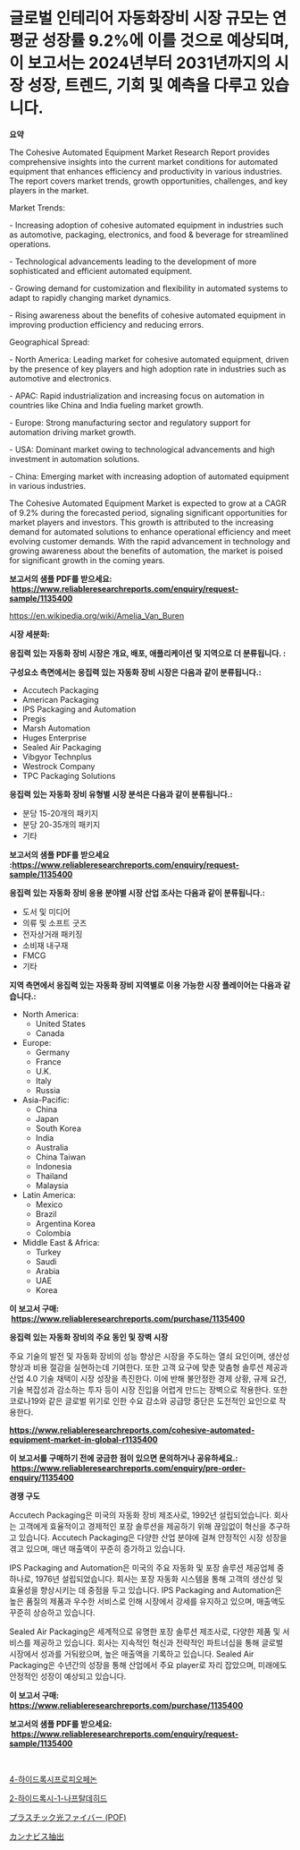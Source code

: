 <p><h1>글로벌 인테리어 자동화장비 시장 규모는 연평균 성장률 9.2%에 이를 것으로 예상되며, 이 보고서는 2024년부터 2031년까지의 시장 성장, 트렌드, 기회 및 예측을 다루고 있습니다.</h1></p><p><strong>요약</strong></p>
<p><p>The Cohesive Automated Equipment Market Research Report provides comprehensive insights into the current market conditions for automated equipment that enhances efficiency and productivity in various industries. The report covers market trends, growth opportunities, challenges, and key players in the market.</p><p>Market Trends:</p><p>- Increasing adoption of cohesive automated equipment in industries such as automotive, packaging, electronics, and food & beverage for streamlined operations.</p><p>- Technological advancements leading to the development of more sophisticated and efficient automated equipment.</p><p>- Growing demand for customization and flexibility in automated systems to adapt to rapidly changing market dynamics.</p><p>- Rising awareness about the benefits of cohesive automated equipment in improving production efficiency and reducing errors.</p><p>Geographical Spread:</p><p>- North America: Leading market for cohesive automated equipment, driven by the presence of key players and high adoption rate in industries such as automotive and electronics.</p><p>- APAC: Rapid industrialization and increasing focus on automation in countries like China and India fueling market growth.</p><p>- Europe: Strong manufacturing sector and regulatory support for automation driving market growth.</p><p>- USA: Dominant market owing to technological advancements and high investment in automation solutions.</p><p>- China: Emerging market with increasing adoption of automated equipment in various industries.</p><p>The Cohesive Automated Equipment Market is expected to grow at a CAGR of 9.2% during the forecasted period, signaling significant opportunities for market players and investors. This growth is attributed to the increasing demand for automated solutions to enhance operational efficiency and meet evolving customer demands. With the rapid advancement in technology and growing awareness about the benefits of automation, the market is poised for significant growth in the coming years.</p></p>
<p><strong>보고서의 샘플 PDF를 받으세요: &nbsp;<a href="https://www.reliableresearchreports.com/enquiry/request-sample/1135400">https://www.reliableresearchreports.com/enquiry/request-sample/1135400</a></strong></p>
<p><a href="https://en.wikipedia.org/wiki/Amelia_Van_Buren">https://en.wikipedia.org/wiki/Amelia_Van_Buren</a></p>
<p><strong>시장 세분화:</strong></p>
<p><strong> 응집력 있는 자동화 장비 시장은 개요, 배포, 애플리케이션 및 지역으로 더 분류됩니다. :</strong></p>
<p><strong>구성요소 측면에서는 응집력 있는 자동화 장비 시장은 다음과 같이 분류됩니다.:</strong></p>
<p><ul><li>Accutech Packaging</li><li>American Packaging</li><li>IPS Packaging and Automation</li><li>Pregis</li><li>Marsh Automation</li><li>Huges Enterprise</li><li>Sealed Air Packaging</li><li>Vibgyor Technplus</li><li>Westrock Company</li><li>TPC Packaging Solutions</li></ul></p>
<p><strong> 응집력 있는 자동화 장비 유형별 시장 분석은 다음과 같이 분류됩니다.:</strong></p>
<p><ul><li>분당 15-20개의 패키지</li><li>분당 20-35개의 패키지</li><li>기타</li></ul></p>
<p><strong>보고서의 샘플 PDF를 받으세요 :<a href="https://www.reliableresearchreports.com/enquiry/request-sample/1135400">https://www.reliableresearchreports.com/enquiry/request-sample/1135400</a></strong></p>
<p><strong> 응집력 있는 자동화 장비 응용 분야별 시장 산업 조사는 다음과 같이 분류됩니다.:</strong></p>
<p><ul><li>도서 및 미디어</li><li>의류 및 소프트 굿즈</li><li>전자상거래 패키징</li><li>소비재 내구재</li><li>FMCG</li><li>기타</li></ul></p>
<p><strong>지역 측면에서 응집력 있는 자동화 장비 지역별로 이용 가능한 시장 플레이어는 다음과 같습니다.:</strong></p>
<p><ul>
    <li>
        North America:
        <ul>
            <li>United States</li>
            <li>Canada</li>
        </ul>
    </li>
    <li>
        Europe:
        <ul>
            <li>Germany</li>
            <li>France</li>
            <li>U.K.</li>
            <li>Italy</li>
            <li>Russia</li>
        </ul>
    </li>
    <li>
        Asia-Pacific:
        <ul>
            <li>China</li>
            <li>Japan</li>
            <li>South Korea</li>
            <li>India</li>
            <li>Australia</li>
            <li>China Taiwan</li>
            <li>Indonesia</li>
            <li>Thailand</li>
            <li>Malaysia</li>
        </ul>
    </li>
    <li>
        Latin America:
        <ul>
            <li>Mexico</li>
            <li>Brazil</li>
            <li>Argentina Korea</li>
            <li>Colombia</li>
        </ul>
    </li>
    <li>
        Middle East & Africa:
        <ul>
            <li>Turkey</li>
            <li>Saudi</li>
            <li>Arabia</li>
            <li>UAE</li>
            <li>Korea</li>
        </ul>
    </li>
    </ul></p>
<p><strong>이 보고서 구매: &nbsp;<a href="https://www.reliableresearchreports.com/purchase/1135400">https://www.reliableresearchreports.com/purchase/1135400</a></strong></p>
<p><strong>응집력 있는 자동화 장비의 주요 동인 및 장벽 시장</strong></p>
<p><p>주요 기술의 발전 및 자동화 장비의 성능 향상은 시장을 주도하는 열쇠 요인이며, 생산성 향상과 비용 절감을 실현하는데 기여한다. 또한 고객 요구에 맞춘 맞춤형 솔루션 제공과 산업 4.0 기술 채택이 시장 성장을 촉진한다. 이에 반해 불안정한 경제 상황, 규제 요건, 기술 복잡성과 감소하는 투자 등이 시장 진입을 어렵게 만드는 장벽으로 작용한다. 또한 코로나19와 같은 글로벌 위기로 인한 수요 감소와 공급망 중단은 도전적인 요인으로 작용한다.</p></p>
<p><strong><a href="https://www.reliableresearchreports.com/cohesive-automated-equipment-market-in-global-r1135400">https://www.reliableresearchreports.com/cohesive-automated-equipment-market-in-global-r1135400</a></strong></p>
<p><strong>이 보고서를 구매하기 전에 궁금한 점이 있으면 문의하거나 공유하세요.: &nbsp;<a href="https://www.reliableresearchreports.com/enquiry/pre-order-enquiry/1135400">https://www.reliableresearchreports.com/enquiry/pre-order-enquiry/1135400</a></strong></p>
<p><strong>경쟁 구도</strong></p>
<p><p>Accutech Packaging은 미국의 자동화 장비 제조사로, 1992년 설립되었습니다. 회사는 고객에게 효율적이고 경제적인 포장 솔루션을 제공하기 위해 끊임없이 혁신을 추구하고 있습니다. Accutech Packaging은 다양한 산업 분야에 걸쳐 안정적인 시장 성장을 겪고 있으며, 매년 매출액이 꾸준히 증가하고 있습니다.</p><p>IPS Packaging and Automation은 미국의 주요 자동화 및 포장 솔루션 제공업체 중 하나로, 1976년 설립되었습니다. 회사는 포장 자동화 시스템을 통해 고객의 생산성 및 효율성을 향상시키는 데 중점을 두고 있습니다. IPS Packaging and Automation은 높은 품질의 제품과 우수한 서비스로 인해 시장에서 강세를 유지하고 있으며, 매출액도 꾸준히 상승하고 있습니다.</p><p>Sealed Air Packaging은 세계적으로 유명한 포장 솔루션 제조사로, 다양한 제품 및 서비스를 제공하고 있습니다. 회사는 지속적인 혁신과 전략적인 파트너십을 통해 글로벌 시장에서 성과를 거둬왔으며, 높은 매출액을 기록하고 있습니다. Sealed Air Packaging은 수년간의 성장을 통해 산업에서 주요 player로 자리 잡았으며, 미래에도 안정적인 성장이 예상되고 있습니다.</p></p>
<p><strong>이 보고서 구매: &nbsp; <a href="https://www.reliableresearchreports.com/purchase/1135400">https://www.reliableresearchreports.com/purchase/1135400</a></strong></p>
<p><strong>보고서의 샘플 PDF를 받으세요: &nbsp;<a href="https://www.reliableresearchreports.com/enquiry/request-sample/1135400">https://www.reliableresearchreports.com/enquiry/request-sample/1135400</a></strong><strong></strong></p>
<p>&nbsp;</p>
<p><p><a href="https://github.com/shampaakter36/Market-Research-Report-List-1/blob/main/8512623154273.md">4-하이드록시프로피오페논</a></p><p><a href="https://github.com/Nicolasrown5/Market-Research-Report-List-1/blob/main/8894591154272.md">2-하이드록시-1-나프탈데히드</a></p><p><a href="https://github.com/schmahlson/Market-Research-Report-List-2/blob/main/5954265145736.md">プラスチック光ファイバー (POF)</a></p><p><a href="https://github.com/roulaayoub-saad/Market-Research-Report-List-1/blob/main/2158995145735.md">カンナビス抽出</a></p></p>